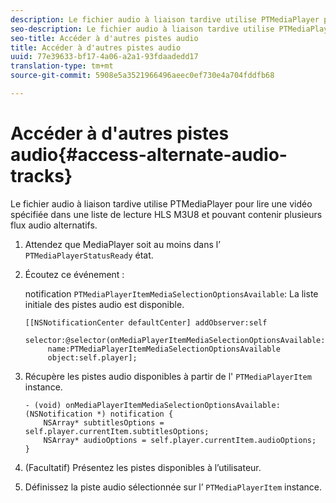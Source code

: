 ```yaml
---
description: Le fichier audio à liaison tardive utilise PTMediaPlayer pour lire une vidéo spécifiée dans une liste de lecture HLS M3U8 et pouvant contenir plusieurs flux audio alternatifs.
seo-description: Le fichier audio à liaison tardive utilise PTMediaPlayer pour lire une vidéo spécifiée dans une liste de lecture HLS M3U8 et pouvant contenir plusieurs flux audio alternatifs.
seo-title: Accéder à d'autres pistes audio
title: Accéder à d'autres pistes audio
uuid: 77e39633-bf17-4a06-a2a1-93fdaadedd17
translation-type: tm+mt
source-git-commit: 5908e5a3521966496aeec0ef730e4a704fddfb68

---
```



# Accéder à d&#39;autres pistes audio{#access-alternate-audio-tracks}

Le fichier audio à liaison tardive utilise PTMediaPlayer pour lire une vidéo spécifiée dans une liste de lecture HLS M3U8 et pouvant contenir plusieurs flux audio alternatifs.

1. Attendez que MediaPlayer soit au moins dans l’ `PTMediaPlayerStatusReady` état.
1. Écoutez ce événement :

   notification `PTMediaPlayerItemMediaSelectionOptionsAvailable`: La liste initiale des pistes audio est disponible.

   ```
   [[NSNotificationCenter defaultCenter] addObserver:self 
        selector:@selector(onMediaPlayerItemMediaSelectionOptionsAvailable:) 
        name:PTMediaPlayerItemMediaSelectionOptionsAvailable  
        object:self.player];
   ```

1. Récupère les pistes audio disponibles à partir de l&#39; `PTMediaPlayerItem` instance.

   ```
   - (void) onMediaPlayerItemMediaSelectionOptionsAvailable:(NSNotification *) notification { 
       NSArray* subtitlesOptions = self.player.currentItem.subtitlesOptions; 
       NSArray* audioOptions = self.player.currentItem.audioOptions; 
   }
   ```

1. (Facultatif) Présentez les pistes disponibles à l’utilisateur.
1. Définissez la piste audio sélectionnée sur l’ `PTMediaPlayerItem` instance.
